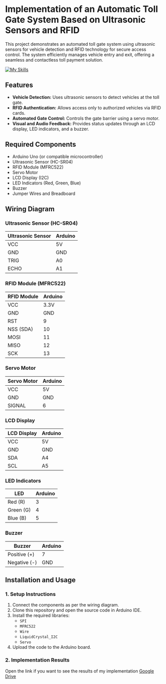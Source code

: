 # Implementation of an Automatic Toll Gate System Based on Ultrasonic Sensors and RFID

This project demonstrates an automated toll gate system using ultrasonic sensors for vehicle detection and RFID technology for secure access control. The system efficiently manages vehicle entry and exit, offering a seamless and contactless toll payment solution.

[![My Skills](https://skillicons.dev/icons?i=arduino,cpp)](https://skillicons.dev)

## Features

- **Vehicle Detection:** Uses ultrasonic sensors to detect vehicles at the toll gate.
- **RFID Authentication:** Allows access only to authorized vehicles via RFID cards.
- **Automated Gate Control:** Controls the gate barrier using a servo motor.
- **Visual and Audio Feedback:** Provides status updates through an LCD display, LED indicators, and a buzzer.

## Required Components

- Arduino Uno (or compatible microcontroller)
- Ultrasonic Sensor (HC-SR04)
- RFID Module (MFRC522)
- Servo Motor
- LCD Display (I2C)
- LED Indicators (Red, Green, Blue)
- Buzzer
- Jumper Wires and Breadboard

## Wiring Diagram

### Ultrasonic Sensor (HC-SR04)

| Ultrasonic Sensor | Arduino |
|-------------------|---------|
| VCC               | 5V      |
| GND               | GND     |
| TRIG              | A0      |
| ECHO              | A1      |

### RFID Module (MFRC522)

| RFID Module | Arduino |
|-------------|---------|
| VCC         | 3.3V    |
| GND         | GND     |
| RST         | 9       |
| NSS (SDA)   | 10      |
| MOSI        | 11      |
| MISO        | 12      |
| SCK         | 13      |

### Servo Motor

| Servo Motor | Arduino |
|-------------|---------|
| VCC         | 5V      |
| GND         | GND     |
| SIGNAL      | 6       |

### LCD Display

| LCD Display | Arduino |
|-------------|---------|
| VCC         | 5V      |
| GND         | GND     |
| SDA         | A4      |
| SCL         | A5      |

### LED Indicators

| LED          | Arduino |
|--------------|---------|
| Red (R)      | 3       |
| Green (G)    | 4       |
| Blue (B)     | 5       |

### Buzzer

| Buzzer       | Arduino |
|--------------|---------|
| Positive (+) | 7       |
| Negative (-) | GND     |

## Installation and Usage

### 1. Setup Instructions

1. Connect the components as per the wiring diagram.
2. Clone this repository and open the source code in Arduino IDE.
3. Install the required libraries:
   - `SPI`
   - `MFRC522`
   - `Wire`
   - `LiquidCrystal_I2C`
   - `Servo`
4. Upload the code to the Arduino board.

### 2. Implementation Results
   Open the link if you want to see the results of my implementation [Google Drive](https://drive.google.com/file/d/1jqqLFFZpMeHdAzWQ8CQ-o_NIQ4XqotRH/view)
